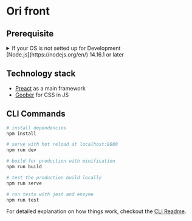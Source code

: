 # Ori front

## Prerequisite
<details>
  <summary>If your OS is not setted up for Development</summary>
  
  - [Brew](https://brew.sh) (Mac OS only. On a Windows use `curl` / `wget`, on a Linux  you already have awesome `apt`)
  - [Git](https://git-scm.com/download)
  - Code Editor, your prefered, but [VSCode](https://code.visualstudio.com) suits better
  - Node Version Manager, you can use any, but my reccomendation for you is [n](https://github.com/tj/n)
</details>
[Node.js](https://nodejs.org/en/) 14.16.1 or later


## Technology  stack

- [Preact](https://preactjs.com) as a main framework
- [Goober](https://github.com/cristianbote/goober) for CSS in JS

## CLI Commands

``` bash
# install dependencies
npm install

# serve with hot reload at localhost:8080
npm run dev

# build for production with minification
npm run build

# test the production build locally
npm run serve

# run tests with jest and enzyme
npm run test
```

For detailed explanation on how things work, checkout the [CLI Readme](https://github.com/developit/preact-cli/blob/master/README.md).
